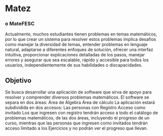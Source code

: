 # **Matez**

### o MateFESC

Actualmente, muchos estudiantes tienen problemas en temas matemáticos, por lo que crear un sistema para resolver estos problemas implica desafíos como manejar la diversidad de temas, entender problemas en lenguaje natural, adaptarse a diferentes enfoques de solución, ofrecer una interfaz intuitiva, proporcionar explicaciones detalladas de los pasos, manejar errores y asegurar que sea escalable, rápido y accesible para todos los usuarios, independientemente de sus habilidades o discapacidades.

## **Objetivo**

Se busca desarrollar una aplicación de software que sirva de apoyo para resolver y comprender diversos problemas matemáticos.
El software se separa en dos áreas:
Área de Álgebra
Área de cálculo
La aplicación estará subdividida en dos accesos:
Las personas con Registro
Acceso como invitado
Los que ingresen con registro tendrán acceso a todo el catálogo de problemas matemáticos, de las dos áreas, incluyendo el progreso de un curso, mientras que las personas que ingresen como invitados tendrán acceso limitado a los Ejercicios y no podrán ver el progreso que llevan.
